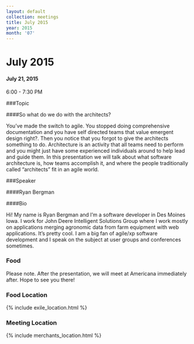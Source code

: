 ```yaml
---
layout: default
collection: meetings
title: July 2015
year: 2015
month: '07'
---
```


# July 2015

#### July 21, 2015
6:00 - 7:30 PM

###Topic

####So what do we do with the architects?

You’ve made the switch to agile. You stopped doing comprehensive documentation and you have self directed teams that value emergent design right?. Then you notice that you forgot to give the architects something to do. Architecture is an activity that all teams need to perform and you might just have some experienced individuals around to help lead and guide them. In this presentation we will talk about what software architecture is, how teams accomplish it, and where the people traditionally called “architects” fit in an agile world.

###Speaker

####Ryan Bergman

####Bio

Hi! My name is Ryan Bergman and I’m a software developer in Des Moines Iowa. I work for John Deere Intelligent Solutions Group where I work mostly on applications merging agronomic data from farm equipment with web applications. It’s pretty cool. I am a big fan of agile/xp software development and I speak on the subject at user groups and conferences sometimes.

### Food
Please note.  After the presentation, we will meet at Americana immediately after.  Hope to see you there!

### Food Location
{% include exile_location.html %}

### Meeting Location
{% include merchants_location.html %}
